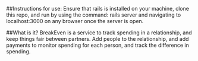 ##Instructions for use:
Ensure that rails is installed on your machine, clone this repo, and run by using the command:
rails server
and navigating to localhost:3000 on any browser once the server is open.

##What is it?
BreakEven is a service to track spending in a relationship, and keep things fair
between partners. Add people to the relationship, and add payments to monitor spending
for each person, and track the difference in spending.
